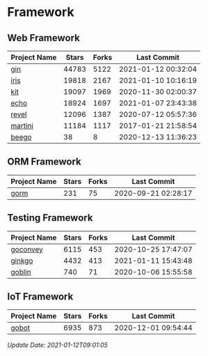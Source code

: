 # Framework

## Web Framework
| Project Name | Stars | Forks | Last Commit |
| ------------ | ----- | ----- | ----------- |
| [gin](https://github.com/gin-gonic/gin) | 44783 | 5122 | 2021-01-12 00:32:04 |
| [iris](https://github.com/kataras/iris) | 19818 | 2167 | 2021-01-10 10:16:19 |
| [kit](https://github.com/go-kit/kit) | 19097 | 1969 | 2020-11-30 02:00:37 |
| [echo](https://github.com/labstack/echo) | 18924 | 1697 | 2021-01-07 23:43:38 |
| [revel](https://github.com/revel/revel) | 12096 | 1387 | 2020-07-12 05:57:36 |
| [martini](https://github.com/go-martini/martini) | 11184 | 1117 | 2017-01-21 21:58:54 |
| [beego](https://github.com/astaxie/beego) | 38 | 8 | 2020-12-13 11:36:23 |

## ORM Framework
| Project Name | Stars | Forks | Last Commit |
| ------------ | ----- | ----- | ----------- |
| [gorm](https://github.com/jinzhu/gorm) | 231 | 75 | 2020-09-21 02:28:17 |

## Testing Framework
| Project Name | Stars | Forks | Last Commit |
| ------------ | ----- | ----- | ----------- |
| [goconvey](https://github.com/smartystreets/goconvey) | 6115 | 453 | 2020-10-25 17:47:07 |
| [ginkgo](https://github.com/onsi/ginkgo) | 4432 | 413 | 2021-01-11 15:43:48 |
| [goblin](https://github.com/franela/goblin) | 740 | 71 | 2020-10-06 15:55:58 |

## IoT Framework
| Project Name | Stars | Forks | Last Commit |
| ------------ | ----- | ----- | ----------- |
| [gobot](https://github.com/hybridgroup/gobot) | 6935 | 873 | 2020-12-01 09:54:44 |

*Update Date: 2021-01-12T09:01:05*